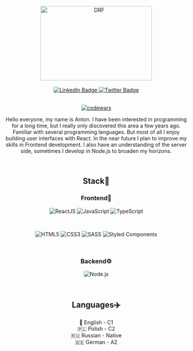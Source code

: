 <div align="center" dir="auto">
      <img src="https://i.pinimg.com/originals/91/6b/1c/916b1c0b9788ad87b9ccdfc71bbdadf3.gif" width="300" height="200" alt="DRF" align="center"/>
 <br />
 <br />
     
  <div id="badges">
  <a href="https://www.linkedin.com/in/anton-skrebatun-2a1ab9183/">
    <img src="https://img.shields.io/badge/LinkedIn-orange?style=for-the-badge&logo=linkedin&logoColor=white" alt="LinkedIn Badge"/>
  </a>
<!--   <a href="https://vk.com/doved_dev">
    <img src="https://img.shields.io/badge/vk-orange?style=for-the-badge&logo=vk&logoColor=white" alt="Youtube Badge"/>
  </a> -->
  <a href="https://t.me/Tony1923">
    <img src="https://img.shields.io/badge/Telegram-orange?style=for-the-badge&logo=Telegram&logoColor=white" alt="Twitter Badge"/>
  </a>
</div>
<br />

[![codewars](https://www.codewars.com/users/Tonysmile22/badges/large)](https://www.codewars.com/users/Tonysmile22)
      
Hello everyone, my name is Anton. I have been interested in programming for a long time, but I really only discovered this area a few years ago. Familiar with several programming languages. But most of all I enjoy building user interfaces with React. In the near future I plan to improve my skills in Frontend development. I also have an understanding of the server side, sometimes I develop in Node.js to broaden my horizons.

   <br />

## Stack🚀

### Frontend🐥

![ReactJS](https://img.shields.io/badge/react-808080.svg?style=for-the-badge&logo=react&logoColor=%2361DAFB)
![JavaScript](https://img.shields.io/badge/javascript-FFD700.svg?style=for-the-badge&logo=javascript&logoColor=black)
![TypeScript](https://img.shields.io/badge/typescript-0000CD.svg?style=for-the-badge&logo=typescript&logoColor=white)

<br />

![HTML5](https://img.shields.io/badge/html5-%23E34F26.svg?style=for-the-badge&logo=html5&logoColor=white)
![CSS3](https://img.shields.io/badge/css3-%23007ACC.svg?style=for-the-badge&logo=css3&logoColor=white)
![SASS](https://img.shields.io/badge/SASS-4682B4.svg?style=for-the-badge&logo=SASS&logoColor=white)
![Styled Components](https://img.shields.io/badge/styled--components-7B68EE?style=for-the-badge&logo=styled-components&logoColor=white)

<br />

### Backend⚙️

![Node.js](https://img.shields.io/badge/node.js-008000.svg?style=for-the-badge&logo=node.js&logoColor=white)

<br />

## Languages✈️

 🏴󠁧󠁢󠁥󠁮󠁧󠁿 English - C1 <br>
 🇵🇱 Polish - C2 <br>
 🇷🇺 Russian - Native <br>
 🇩🇪 German - A2 
